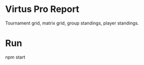 Virtus Pro Report
=================

Tournament grid, matrix grid, group standings, player standings.

Run
===

npm start